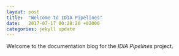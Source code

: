 ```yaml
---
layout: post
title:  "Welcome to IDIA Pipelines"
date:   2017-07-17 00:28:20 +02000
categories: jekyll update
---
```


Welcome to the documentation blog for the *IDIA Pipelines* project. 

